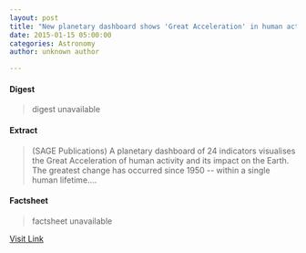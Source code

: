 ```yaml
---
layout: post
title: "New planetary dashboard shows 'Great Acceleration' in human activity since 1950"
date: 2015-01-15 05:00:00
categories: Astronomy
author: unknown author

---
```



#### Digest
>digest unavailable

#### Extract
>(SAGE Publications) A planetary dashboard of 24 indicators visualises the Great Acceleration of human activity and its impact on the Earth. The greatest change has occurred since 1950 -- within a single human lifetime....

#### Factsheet
>factsheet unavailable

[Visit Link](http://www.eurekalert.org/pub_releases/2015-01/sp-npd011515.php)


